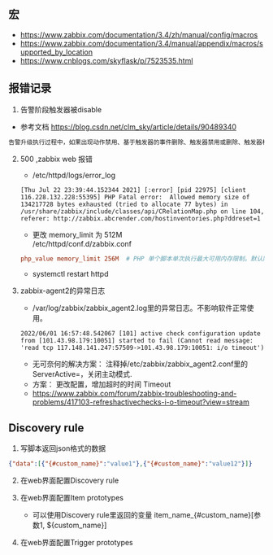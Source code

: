 ## 宏
- https://www.zabbix.com/documentation/3.4/zh/manual/config/macros
- https://www.zabbix.com/documentation/3.4/manual/appendix/macros/supported_by_location
- https://www.cnblogs.com/skyflask/p/7523535.html



## 报错记录
1. 告警阶段触发器被disable
- 参考文档 https://blog.csdn.net/clm_sky/article/details/90489340
```txt
告警升级执行过程中，如果出现动作禁用、基于触发器的事件删除、触发器禁用或删除、触发器相关的主机或监控项禁用、监控项禁用或删除、主机禁用等情况时，正在发送中的信息和告警升级中配置的其他信息会被发送。只是后面发送的信息中会加上(NOTE: Escalation cancelled)，比如说动作禁用时会在信息前加上NOTE: Escalation cancelled: action '<Action name>' disabled，通过这种方法通知用户取消告警升级。取消的原因也可以通过设置Debug Level = 3从日志文件中查看。
```

2. 500 ,zabbix web 报错
    - /etc/httpd/logs/error_log
    ```log
    [Thu Jul 22 23:39:44.152344 2021] [:error] [pid 22975] [client 116.228.132.228:55395] PHP Fatal error:  Allowed memory size of 134217728 bytes exhausted (tried to allocate 77 bytes) in /usr/share/zabbix/include/classes/api/CRelationMap.php on line 104, referer: http://zabbix.abcrender.com/hostinventories.php?ddreset=1
    ```

    - 更改 memory_limit 为 512M  
    /etc/httpd/conf.d/zabbix.conf
    ```conf
    php_value memory_limit 256M  # PHP 单个脚本单次执行最大可用内存限制。默认限制为 256MB。
    ```
    - systemctl restart httpd

3. zabbix-agent2的异常日志
    - /var/log/zabbix/zabbix_agent2.log里的异常日志。不影响软件正常使用。
    ```log
    2022/06/01 16:57:48.542067 [101] active check configuration update from [101.43.98.179:10051] started to fail (Cannot read message: 'read tcp 117.148.141.247:57509->101.43.98.179:10051: i/o timeout')
    ```
    - 无可奈何的解决方案： 注释掉/etc/zabbix/zabbix_agent2.conf里的ServerActive=，关闭主动模式.
    - 方案： 更改配置，增加超时的时间 Timeout
    - https://www.zabbix.com/forum/zabbix-troubleshooting-and-problems/417103-refreshactivechecks-i-o-timeout?view=stream

## Discovery rule
1. 写脚本返回json格式的数据
```json
{"data":[{"{#custom_name}":"value1"},{"{#custom_name}":"value12"}]}
```

2. 在web界面配置Discovery rule

3. 在web界面配置Item prototypes
    - 可以使用Discovery rule里返回的变量 item_name_{#custom_name}[参数1, ${custom_name}]

3. 在web界面配置Trigger prototypes